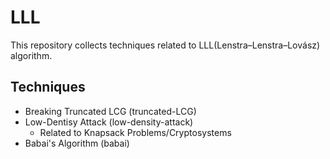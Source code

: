 # LLL

This repository collects techniques related to LLL(Lenstra–Lenstra–Lovász) algorithm.

## Techniques

- Breaking Truncated LCG (truncated-LCG)
- Low-Dentisy Attack (low-density-attack)
  - Related to Knapsack Problems/Cryptosystems
- Babai's Algorithm (babai)
